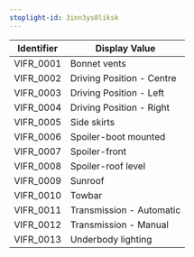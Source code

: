 ```yaml
---
stoplight-id: 3inn3ys0liksk
---
```


Identifier  |  Display Value
------------|---------------------------
VIFR_0001   |  Bonnet vents
VIFR_0002   |  Driving Position - Centre
VIFR_0003   |  Driving Position - Left
VIFR_0004   |  Driving Position - Right
VIFR_0005   |  Side skirts
VIFR_0006   |  Spoiler-boot mounted
VIFR_0007   |  Spoiler-front
VIFR_0008   |  Spoiler-roof level
VIFR_0009   |  Sunroof
VIFR_0010   |  Towbar
VIFR_0011   |  Transmission - Automatic
VIFR_0012   |  Transmission - Manual
VIFR_0013   |  Underbody lighting